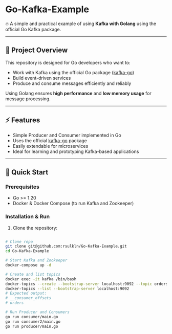 # Go-Kafka-Example

🔥 A simple and practical example of using **Kafka with Golang** using the official Go Kafka package.

---

## 📌 Project Overview

This repository is designed for Go developers who want to:

- Work with Kafka using the official Go package ([kafka-go](https://github.com/segmentio/kafka-go))  
- Build event-driven services  
- Produce and consume messages efficiently and reliably  

Using Golang ensures **high performance** and **low memory usage** for message processing.

---

## ⚡ Features

- Simple Producer and Consumer implemented in Go  
- Uses the official [kafka-go](https://github.com/segmentio/kafka-go) package  
- Easily extendable for microservices  
- Ideal for learning and prototyping Kafka-based applications

---

## 🚀 Quick Start

### Prerequisites

- Go >= 1.20  
- Docker & Docker Compose (to run Kafka and Zookeeper)

### Installation & Run

1. Clone the repository:

```bash

# Clone repo
git clone git@github.com:rsulkln/Go-Kafka-Example.git
cd Go-Kafka-Example

# Start Kafka and Zookeeper
docker-compose up -d

# Create and list topics
docker exec -it kafka /bin/bash
docker-topics --create --bootstrap-server localhost:9092 --topic orders --partitions 2
docker-topics --list --bootstrap-server localhost:9092
# Expected output:
# __consumer_offsets
# orders

# Run Producer and Consumers
go run consumer/main.go
go run consumer2/main.go
go run producer/main.go

